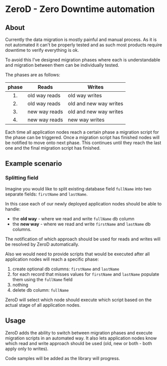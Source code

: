 # ZeroD - Zero Downtime automation

## About

Currently the data migration is mostly painful and manual process. As it is not automated it can't be properly tested and as such most products require downtime to verify everything is ok.

To avoid this I've designed migration phases where each is understandable and migration between them can be individually tested.

The phases are as follows:

| phase | Reads         | Writes                 |
|:-----:|---------------|------------------------|
| 1.    | old way reads | old way writes         |
| 2.    | old way reads | old and new way writes |
| 3.    | new way reads | old and new way writes |
| 4.    | new way reads | new way writes         |

Each time all application nodes reach a certain phase a migration script for the phase can be triggered. Once a migration script has finished nodes will be notified to move onto next phase. This continues until they reach the last one and the final migration script has finished.

## Example scenario

### Splitting field

Imagine you would like to split existing database field `fullName` into two separate fields: `firstName` and `lastName`.

In this case each of our newly deployed application nodes should be able to handle:
- the **old way** - where we read and write `fullName` db column
- the **new way** - where we read and write `firstName` and `lastName` db columns.

The notification of which approach should be used for reads and writes will be resolved by ZeroD automatically.

Also we would need to provide scripts that would be executed after all application nodes will reach a specific phase:

1. create optional db columns: `firstName` and `lastName`
2. for each record that misses values for `firstName` and `lastName` populate them using the `fullName` field
3. nothing
4. delete db column: `fullName`

ZeroD will select which node should execute which script based on the actual stage of all application nodes.

## Usage

ZeroD adds the ability to switch between migration phases and execute migration scripts in an automated way. It also lets application nodes know which read and write approach should be used (old, new or both - both apply only to writes).

Code samples will be added as the library will progress.